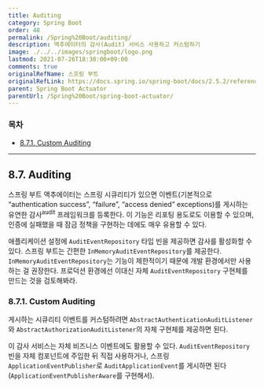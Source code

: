```yaml
---
title: Auditing
category: Spring Boot
order: 48
permalink: /Spring%20Boot/auditing/
description: 액추에이터의 감사(Audit) 서비스 사용하고 커스텀하기
image: ./../../images/springboot/logo.png
lastmod: 2021-07-26T18:30:00+09:00
comments: true
originalRefName: 스프링 부트
originalRefLink: https://docs.spring.io/spring-boot/docs/2.5.2/reference/htmlsingle/#actuator.auditing
parent: Spring Boot Actuator
parentUrl: /Spring%20Boot/spring-boot-actuator/
---
```


### 목차

- [8.7.1. Custom Auditing](#871-custom-auditing)

---

## 8.7. Auditing

스프링 부트 액추에이터는 스프링 시큐리티가 있으면 이벤트(기본적으로 “authentication success”, “failure”, “access denied” exceptions)를 게시하는 유연한 감사<sup>audit</sup> 프레임워크를 등록한다. 이 기능은 리포팅 용도로도 이용할 수 있으며, 인증에 실패했을 때 잠금 정책을 구현하는 데에도 매우 유용할 수 있다.

애플리케이션 설정에 `AuditEventRepository` 타입 빈을 제공하면 감사를 활성화할 수 있다. 스프링 부트는 간편한 `InMemoryAuditEventRepository`를 제공한다. `InMemoryAuditEventRepository`는 기능이 제한적이기 때문에 개발 환경에서만 사용하는 걸 권장한다. 프로덕션 환경에선 이대신 자체 `AuditEventRepository` 구현체를 만드는 것을 검토해봐라.

### 8.7.1. Custom Auditing

게시하는 시큐리티 이벤트를 커스텀하려면 `AbstractAuthenticationAuditListener`와 `AbstractAuthorizationAuditListener`의 자체 구현체를 제공하면 된다.

이 감사 서비스는 자체 비즈니스 이벤트에도 활용할 수 있다. `AuditEventRepository` 빈을 자체 컴포넌트에 주입한 뒤 직접 사용하거나, 스프링 `ApplicationEventPublisher`로 `AuditApplicationEvent`를 게시하면 된다 (`ApplicationEventPublisherAware`를 구현해서).
